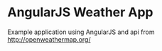 AngularJS Weather App
==========

Example application using AngularJS and api from http://openweathermap.org/